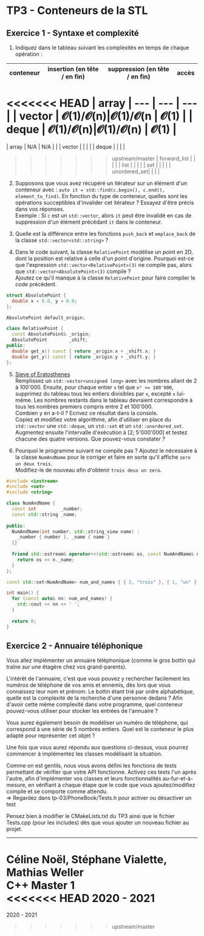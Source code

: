 # TP3 - Conteneurs de la STL

## Exercice 1 - Syntaxe et complexité

1. Indiquez dans le tableau suivant les complexités en temps de chaque opération :

| conteneur    | insertion (en tête / en fin) | suppression (en tête / en fin) | accès |
|--------------|-----------|----------|-----------|
<<<<<<< HEAD
| array        |   ---     |   ---    |    ---    |
| vector       | 𝓞(1)/𝓞(n)|𝓞(1)/𝓞(n  |   𝓞(1)   |
| deque        | 𝓞(1)/𝓞(n)|𝓞(1)/𝓞(n) |   𝓞(1)   |
=======
| array        | N/A       | N/A      |           |
| vector       |           |          |           |
| deque        |           |          |           |
>>>>>>> upstream/master
| forward_list |           |          |           |
| list         |           |          |           |
| set          |           |          |           |
| unordered_set|           |          |           |

2. Supposons que vous avez récupéré un itérateur sur un élément d'un conteneur avec : `auto it = std::find(c.begin(), c.end(), element_to_find)`.
En fonction du type de conteneur, quelles sont les opérations succeptibles d'invalider cet itérateur ? Essayez d'être précis dans vos réponses.\
Exemple : Si `c` est un `std::vector`, alors `it` peut être invalidé en cas de suppression d'un élément précédant `it` dans le conteneur.

3. Quelle est la différence entre les fonctions `push_back` et `emplace_back` de la classe `std::vector<std::string>` ?

4. Dans le code suivant, la classe `RelativePoint` modélise un point en 2D, dont la position est relative à celle d'un point d'origine.
Pourquoi est-ce que l'expression `std::vector<RelativePoint>(3)` ne compile pas, alors que `std::vector<AbsolutePoint>(3)` compile ?\
Ajoutez ce qu'il manque à la classe `RelativePoint` pour faire compiler le code précédent.

```cpp
struct AbsolutePoint {
  double x = 0.0, y = 0.0;
};

AbsolutePoint default_origin;

class RelativePoint {
  const AbsolutePoint& _origin;
  AbsolutePoint        _shift;
public:
  double get_x() const { return _origin.x + _shift.x; }
  double get_y() const { return _origin.y + _shift.y; }
};
```

5. [Sieve of Eratosthenes](https://en.wikipedia.org/wiki/Sieve_of_Eratosthenes)\
Remplissez un `std::vector<unsigned long>` avec les nombres allant de 2 à 100'000. Ensuite, pour chaque entier `x` tel que `x² <= 100'000`, supprimez du tableau tous les entiers divisibles par `x`, excepté `x` lui-même. Les nombres restants dans le tableau devraient correspondre à tous les nombres premiers compris entre 2 et 100'000.\
Combien y en a-t-il ? Ecrivez ce résultat dans la console.\
Copiez et modifiez votre algorithme, afin d'utiliser en place du `std::vector` une `std::deque`, un `std::set` et un `std::unordered_set`. Augmentez ensuite l'intervalle d'exécution à \[2; 5'000'000\] et testez chacune des quatre versions. Que pouvez-vous constater ?

6. Pourquoi le programme suivant ne compile pas ? Ajoutez le nécessaire à la classe `NumAndName` pour le corriger et faire en sorte qu'il affiche `zero un deux trois`.\
Modifiez-le de nouveau afin d'obtenir `trois deux un zero`.

```cpp
#include <iostream>
#include <set>
#include <string>

class NumAndName {
  const int         _number;
  const std::string _name;
  
public:
  NumAndName(int number, std::string_view name) :
    _number { number }, _name { name }
  {}
  
  friend std::ostream& operator<<(std::ostream& os, const NumAndName& n) {
    return os << n._name;
  }
};

const std::set<NumAndName> num_and_names { { 3, "trois" }, { 1, "un" }, { 2, "deux" }, { 0, "zero" } };

int main() {
  for (const auto& nn: num_and_names) {
    std::cout << nn << ' ';
  }
  
  return 0;
}
```

## Exercice 2 - Annuaire téléphonique

Vous allez implémenter un annuaire téléphonique (comme le gros bottin qui traîne sur une étagère chez vos grand-parents).

L'intérêt de l'annuaire, c'est que vous pouvez y rechercher facilement les numéros de téléphone de vos amis et ennemis, dès lors que vous connaissez leur
nom et prénom. Le bottin étant trié par ordre alphabétique, quelle est la complexité de la recherche d'une personne dedans ?
Afin d'avoir cette même complexité dans votre programme, quel conteneur pouvez-vous utiliser pour stocker les entrées de l'annuaire ? 

Vous aurez également besoin de modéliser un numéro de téléphone, qui correspond à une série de 5 nombres entiers.
Quel est le conteneur le plus adapté pour représenter cet objet ?

Une fois que vous aurez répondu aux questions ci-dessus, vous pourrez commencer à implémentez les classes modélisant la situation.

Comme on est gentils, nous vous avons défini les fonctions de tests permettant de vérifier que votre API fonctionne.
Activez ces tests l'un après l'autre, afin d'implémenter vos classes et leurs fonctionnalités au-fur-et-à-mesure, en vérifiant à chaque étape que le code que vous
ajoutez/modifiez compile et se comporte comme attendu.\
=> Regardez dans tp-03/PhoneBook/Tests.h pour activer ou désactiver un test 

Pensez bien à modifier le CMakeLists.txt du TP3 ainsi que le fichier Tests.cpp (pour les includes) dès que vous ajouter un nouveau fichier au projet.

---

Céline Noël, Stéphane Vialette, Mathias Weller  
C++ Master 1    
<<<<<<< HEAD
2020 - 2021
=======
2020 - 2021
>>>>>>> upstream/master
